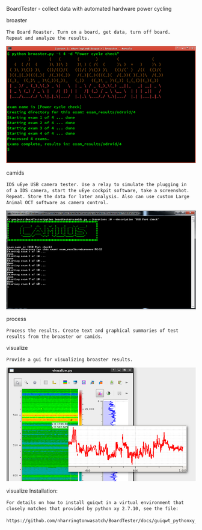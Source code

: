 BoardTester - collect data with automated hardware power cycling



broaster 

    The Board Roaster. Turn on a board, get data, turn off board.
    Repeat and analyze the results.

![broaster screenshot](/docs/broaster.png "broaster screenshot")

camids 

    IDS uEye USB camera tester. Use a relay to simulate the plugging in
    of a IDS camera, start the uEye cockpit software, take a screenshot.
    Repeat. Store the data for later analysis. Also can use custom Large
    Animal OCT software as camera control.


![camids screenshot](/docs/camids.png "camids screenshot")


process

    Process the results. Create text and graphical summaries of test
    results from the broaster or camids.


visualize

    Provide a gui for visualizing broaster results.

![visualize screenshot](/docs/visualize.png "visualize screenshot")

visualize Installation:
   
    For details on how to install guiqwt in a virtual environment that
    closely matches that provided by python xy 2.7.10, see the file: 
   
    https://github.com/nharringtonwasatch/BoardTester/docs/guiqwt_pythonxy_match.md
